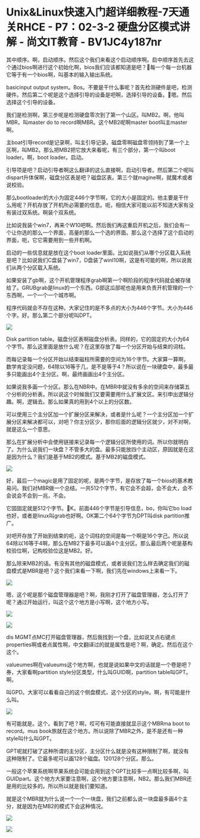 # Unix&Linux快速入门超详细教程-7天通关RHCE - P7：02-3-2 硬盘分区模式讲解 - 尚文IT教育 - BV1JC4y187nr

其中顺序。啊，启动顺序。然后这个我们来看这个启动顺序啊。启中顺序首先去这个通过bios啊进行这个初始化啊，bios我们应该都知道是吧？🤧每一个每一台机器它等于有一个bios啊，叫基本的输入输出系统。

basicinput output system。Bos。不要是干什么事呢？首先检测硬件是吧，检测硬件。然后第二个呢是这个选择引导的设备是吧啊，选择引导的设备。🤧嗯。然后选择这个引导的设备。

我们是检测啊，第三步呢是检测硬盘零次到了第一个山区。叫MB2。啊，他叫MBR，叫master do to record啊MBR。这个MB2呢啊master boot叫主master啊。

主boat引导record是记录啊，叫主引导记录。磁盘零啊磁盘零领持到了第一个上区啊，叫MB2。那么把MB2把它放大来看呢，有三个部分，第一个叫boot loader。啊，boot loader。启动。

引导项是吧？启动引导者啊这么翻译的这么直接啊，启动引导者。然后第二个呢叫dispart升体保啊，磁盘分区表是吧？磁盘区表。第三个就magine啊，就魔术或者说校验。

那么bootloader的大小为固定446个字节啊，它的大小是固定的。他主要是干什么用呢？开机存放了开机所必需要的信息。呃，相信大家可能以前不知道大家有没有装过双系统。啊装个双系统。

比如说我装个win7，再来个W10吧啊。然后我们再这重启开机之后，我们会有一个让你选的那么一个界面，高量的那么一个选的界面。那么这个选择了这个启动的界面，呃，它它需要用到一些开机啊。

启动的一些信息就是放在这个boot loader里面。比如说我们从哪个分区载入系统是吧？比如说我们C盘装了win7，D盘装了winI10啊，这是有可能的啊，所以说我们从两个分区载入系统。

如果安装了gb啊，这个开机管理程序grab啊第一个啊阶段的程序代码就会被存储给了。GRUBgrab是linux的一个东西。G部这瓜部呢也是用来负责开机管理的一个东西啊，一个一个一个城市啊。

程序代码就会不存在这种。大家记住的是不多点的大小为446个字节。大小为446个字。好。那么第二个部分呢叫DPT。



![](img/dafeeaa1a69ee26cb2ada50fa4ab38d9_1.png)

Disk partition table。磁盘分区表啊磁盘分析表。同样的，它的固定的大小为64个字节。那么这里面是放什么呢？在这里存放了每一个分区开始与结束的词柱。

而每记录每一个分区开始以结束磁柱所需要的空间为16个字节。大家算一算啊，数学肯定没问题，64除以16等于几，是不是等于4？所以说在一块硬盘中，最多最多只能画出4个主分区。啊，最终画画出4个主分区。

如果说我多画一个分区。那么在NBR中。在MBR中就没有多余的空间来存储第五个分析的分析表。所以说这个时候我们又要需要用什么扩展文区。来引申出逻辑分趣。啊，逻辑去。那么如果真的用到4个以上的分区数。

可以使用三个主分区加一个扩展分区来解决，或者是什么呢？一个主分区加一个扩展分区来解决都可以，对吧？你主分区少，那你后面的逻辑分区就少，对不对啊，就是这么一个意思。

那么在扩展分析中会使用链接来记录每一个逻辑分区所使用的词。所以你就明白了。为什么说我们一块盘？不管多大的盘。最多只能放四个主动区，原因就是在这是因为什么？我们是基于MB2的模式。基于MB2的磁盘模式。



![](img/dafeeaa1a69ee26cb2ada50fa4ab38d9_3.png)

好，最后一个magic是用了固定的呢，是两个字节，是存放了每一个bios的基术教易问。我们对MBR做一个总结。一共512个字节，有它会不会超，会不会大，会不会说会不会到一兆，不会。

它固固定就是512个字节。🤧K。前面446个字节是引导信息，bo，你叫它bo load也好，或者是linux叫grab也好啊。OK第二个64个字节为DPT叫disk partition推广。

对吧开存放了开始到结束的呃，这个词柱的空间是每一个啊是16个字己。所以说64除以16等于4啊，那么在MB2下最多可以画4个主分区。那么最后两个呢是基构校验位啊，记构校验位这是MB2。好。

那么除来MB2的话。有没有其他的磁盘模式，或者说我们怎么样去确定我们的磁盘模式是MBR是吧？这个我们来看一下啊，我们先在windows上来看一下。



![](img/dafeeaa1a69ee26cb2ada50fa4ab38d9_5.png)

嗯，这个呢是那个磁盘管理器是吧？啊，我刚才打开了磁盘管理器，怎么打开了呢？通过开始运行，叫这个这个地方是小写啊，这个地方小写。



![](img/dafeeaa1a69ee26cb2ada50fa4ab38d9_7.png)

![](img/dafeeaa1a69ee26cb2ada50fa4ab38d9_8.png)

dis MGMT点MC打开磁盘管理器，然后我找到一个盘，比如说叉点右键点properties啊或者点属性啊，中文翻译过的就是属性是吧？啊，确定。然后在这个这个。

valueumes啊在valueums这个地方啊，也就是说如果中文的话就是一个卷是吧？券，大家看啊partition style分区类型，什么叫GUID啊，partition table叫GPT。啊。

叫GPD。大家可以看看自己的这个侧盘模式，这个分区的style。啊，有可能是什么叫。

![](img/dafeeaa1a69ee26cb2ada50fa4ab38d9_10.png)

有可能就是。这个。看到了吧？啊，哎可有可能直接就显示这个MBRma boot to record。mus book旅就在这个地方。所以说除了MBR之外，是不是还有一种style叫什么叫GPT。

GPT呢就打破了这种所谓的主分区，主分区什么就是没有这种限制了啊，就没有这种限制了。它最多呢可以画128个磁盘。120128个分区。那么。

一般这个苹果系统啊苹果系统会可能会用到这个GPT比较多一点啊比较多啊，叫GUIDpart。这个地方大家要注意啊，这个地方要注意啊，NB2。那么我们MBR还是用的比较多的。所以所以就是我们要知道。

就是这个MBR就为什么说一个一个一块盘，我们之前都么说一块盘最多画4个主分，就是因为在MB2的模式下会这种情况。



![](img/dafeeaa1a69ee26cb2ada50fa4ab38d9_12.png)

![](img/dafeeaa1a69ee26cb2ada50fa4ab38d9_13.png)